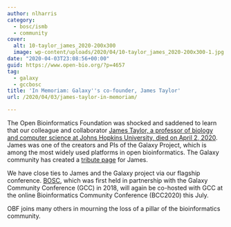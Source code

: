 ```yaml
---
author: nlharris
category:
  - bosc/ismb
  - community
cover:
  alt: 10-taylor_james_2020-200x300
  image: wp-content/uploads/2020/04/10-taylor_james_2020-200x300-1.jpg
date: "2020-04-03T23:08:56+00:00"
guid: https://www.open-bio.org/?p=4657
tag:
  - galaxy
  - gccbosc
title: 'In Memoriam: Galaxy''s co-founder, James Taylor'
url: /2020/04/03/james-taylor-in-memoriam/

---
```

The Open Bioinformatics Foundation was shocked and saddened to learn that our colleague and collaborator [James Taylor, a professor of biology and computer science at Johns Hopkins University, died on April 2, 2020](https://bio.jhu.edu/2020/04/03/in-memoriam-professor-james-taylor/). James was one of the creators and PIs of the Galaxy Project, which is among the most widely used platforms in open bioinformatics. The Galaxy community has created a [tribute page](https://galaxyproject.org/news/2020-04-james-taylor/) for James.

We have close ties to James and the Galaxy project via our flagship conference. [BOSC](/events/bosc/), which was first held in partnership with the Galaxy Community Conference (GCC) in 2018, will again be co-hosted with GCC at the online Bioinformatics Community Conference (BCC2020) this July.

OBF joins many others in mourning the loss of a pillar of the bioinformatics community.
